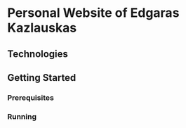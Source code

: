 # Personal Website of Edgaras Kazlauskas

## Technologies

## Getting Started

### Prerequisites

### Running